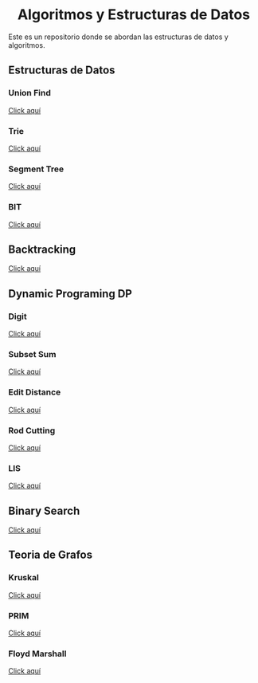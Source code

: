 <h1 align="center"> Algoritmos y Estructuras de Datos </h1>

Este es un repositorio donde se abordan las estructuras de datos y algoritmos.

<h2> Estructuras de Datos </h2>

### Union Find
 
[Click aquí](https://github.com/HugoAlejandro2002/Algoritmos-y-Estructuras-de-Datos/tree/main/Estructuras%20de%20Datos/Union%20Find)

### Trie
 
[Click aquí](https://github.com/HugoAlejandro2002/Algoritmos-y-Estructuras-de-Datos/tree/main/Estructuras%20de%20Datos/Trie)
 
### Segment Tree
 
[Click aquí](https://github.com/HugoAlejandro2002/Algoritmos-y-Estructuras-de-Datos/tree/main/Estructuras%20de%20Datos/Segment%20Tree)
 
### BIT
 
[Click aquí](https://github.com/HugoAlejandro2002/Algoritmos-y-Estructuras-de-Datos/tree/main/Estructuras%20de%20Datos/BIT)

<h2> Backtracking </h2>

[Click aquí](https://github.com/HugoAlejandro2002/Algoritmos-y-Estructuras-de-Datos/tree/main/Algoritmos/BackTracking)
 
<h2> Dynamic Programing DP </h2>

### Digit
 
[Click aquí](https://github.com/HugoAlejandro2002/Algoritmos-y-Estructuras-de-Datos/tree/main/Algoritmos/DP/Digit)
 
### Subset Sum
 
[Click aquí](https://github.com/HugoAlejandro2002/Algoritmos-y-Estructuras-de-Datos/tree/main/Algoritmos/DP/Subset%20Sum)

### Edit Distance 
[Click aquí](https://github.com/HugoAlejandro2002/Algoritmos-y-Estructuras-de-Datos/tree/main/Algoritmos/DP/Edit_Distance)

### Rod Cutting
[Click aquí](https://github.com/HugoAlejandro2002/Algoritmos-y-Estructuras-de-Datos/tree/main/Algoritmos/DP/Rod_Cutting)

### LIS
[Click aquí](https://github.com/HugoAlejandro2002/Algoritmos-y-Estructuras-de-Datos/tree/main/Algoritmos/DP/LIS)

<h2> Binary Search </h2>

[Click aquí](https://github.com/HugoAlejandro2002/Algoritmos-y-Estructuras-de-Datos/tree/main/Algoritmos/Binary%20Search)

<h2> Teoria de Grafos </h2>

### Kruskal
 
[Click aquí](https://github.com/HugoAlejandro2002/Algoritmos-y-Estructuras-de-Datos/tree/main/Algoritmos/Teoria%20de%20Grafos/Kruskal)
 
### PRIM
 
[Click aquí](https://github.com/HugoAlejandro2002/Algoritmos-y-Estructuras-de-Datos/tree/main/Algoritmos/Teoria%20de%20Grafos/Prim)

### Floyd Marshall

[Click aquí](https://github.com/HugoAlejandro2002/Algoritmos-y-Estructuras-de-Datos/tree/main/Algoritmos/Teoria%20de%20Grafos/Floyd_Warshall)
